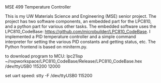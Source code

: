 MSE 499 Temperature Controller

This is my UW Materials Science and Engineering (MSE) senior project. The project has two software components, an embedded part for the LPC810, and a python part for various other tasks. The embedded software uses the LPC810_CodeBase: https://github.com/microbuilder/LPC810_CodeBase. I implemented a PID temperature controller and a simple command interpreter for setting the various PID constants and getting status, etc. The Python frontend is based on miniterm.py.


to download program to MCU:
lpc21isp ~/nxpworkspace/LPC810_CodeBase/Release/LPC810_CodeBase.hex /dev/ttyUSB0 115200 12000

set uart speed:
stty -F /dev/ttyUSB0 115200

